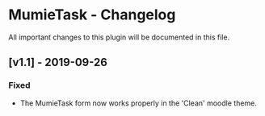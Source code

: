# MumieTask - Changelog

All important changes to this plugin will be documented in this file.

## [v1.1] - 2019-09-26
### Fixed
- The MumieTask form now works properly in the 'Clean' moodle theme.
